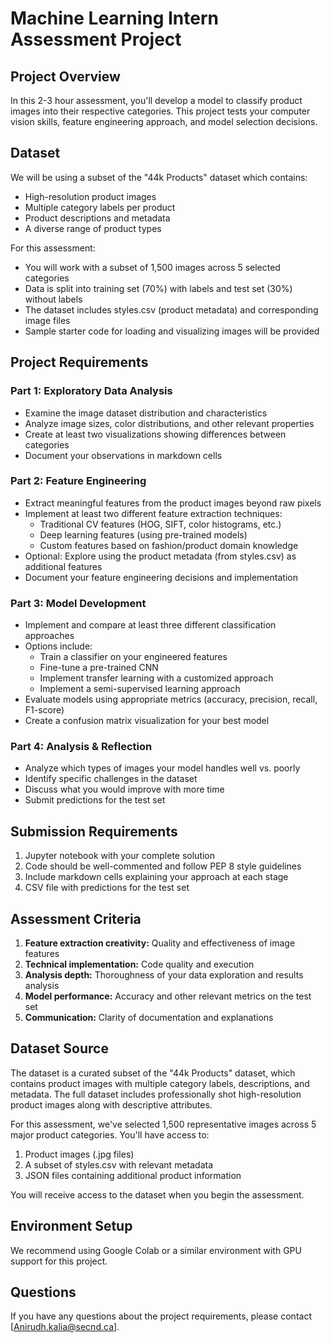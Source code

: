 # Machine Learning Intern Assessment Project

## Project Overview
In this 2-3 hour assessment, you'll develop a model to classify product images into their respective categories. This project tests your computer vision skills, feature engineering approach, and model selection decisions.

## Dataset
We will be using a subset of the "44k Products" dataset which contains:
- High-resolution product images 
- Multiple category labels per product
- Product descriptions and metadata
- A diverse range of product types

For this assessment:
- You will work with a subset of 1,500 images across 5 selected categories
- Data is split into training set (70%) with labels and test set (30%) without labels
- The dataset includes styles.csv (product metadata) and corresponding image files
- Sample starter code for loading and visualizing images will be provided

## Project Requirements

### Part 1: Exploratory Data Analysis 
- Examine the image dataset distribution and characteristics
- Analyze image sizes, color distributions, and other relevant properties
- Create at least two visualizations showing differences between categories
- Document your observations in markdown cells

### Part 2: Feature Engineering 
- Extract meaningful features from the product images beyond raw pixels
- Implement at least two different feature extraction techniques:
  * Traditional CV features (HOG, SIFT, color histograms, etc.)
  * Deep learning features (using pre-trained models)
  * Custom features based on fashion/product domain knowledge
- Optional: Explore using the product metadata (from styles.csv) as additional features
- Document your feature engineering decisions and implementation

### Part 3: Model Development
- Implement and compare at least three different classification approaches
- Options include:
  * Train a classifier on your engineered features
  * Fine-tune a pre-trained CNN
  * Implement transfer learning with a customized approach
  * Implement a semi-supervised learning approach
- Evaluate models using appropriate metrics (accuracy, precision, recall, F1-score)
- Create a confusion matrix visualization for your best model

### Part 4: Analysis & Reflection 
- Analyze which types of images your model handles well vs. poorly
- Identify specific challenges in the dataset
- Discuss what you would improve with more time
- Submit predictions for the test set

## Submission Requirements
1. Jupyter notebook with your complete solution
2. Code should be well-commented and follow PEP 8 style guidelines
3. Include markdown cells explaining your approach at each stage
4. CSV file with predictions for the test set

## Assessment Criteria
1. **Feature extraction creativity:** Quality and effectiveness of image features
2. **Technical implementation:** Code quality and execution
3. **Analysis depth:** Thoroughness of your data exploration and results analysis
4. **Model performance:** Accuracy and other relevant metrics on the test set
5. **Communication:** Clarity of documentation and explanations

## Dataset Source
The dataset is a curated subset of the "44k Products" dataset, which contains product images with multiple category labels, descriptions, and metadata. The full dataset includes professionally shot high-resolution product images along with descriptive attributes.

For this assessment, we've selected 1,500 representative images across 5 major product categories. You'll have access to:
1. Product images (.jpg files)
2. A subset of styles.csv with relevant metadata
3. JSON files containing additional product information

You will receive access to the dataset when you begin the assessment.

## Environment Setup
We recommend using Google Colab or a similar environment with GPU support for this project.

## Questions
If you have any questions about the project requirements, please contact [Anirudh.kalia@secnd.ca].
